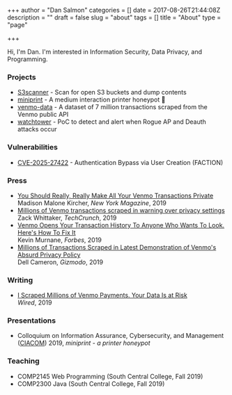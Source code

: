 +++
author = "Dan Salmon"
categories = []
date = 2017-08-26T21:44:08Z
description = ""
draft = false
slug = "about"
tags = []
title = "About"
type = "page"

+++

Hi, I'm Dan. I'm interested in Information Security, Data Privacy, and Programming.

### Projects

* [S3scanner](https://github.com/sa7mon/S3Scanner) - Scan for open S3 buckets and dump contents
* [miniprint](https://github.com/sa7mon/miniprint) - A medium interaction printer honeypot 🍯
* [venmo-data](https://github.com/sa7mon/venmo-data) - A dataset of 7 million transactions scraped from the Venmo public API
* [watchtower](https://github.com/sa7mon/watchtower) - PoC to detect and alert when Rogue AP and Deauth attacks occur 

### Vulnerabilities

* [CVE-2025-27422](https://www.cve.org/CVERecord?id=CVE-2025-27422) - Authentication Bypass via User Creation (FACTION)

### Press

* [You Should Really, Really Make All Your Venmo Transactions Private](https://nymag.com/intelligencer/2019/06/venmo-payments-should-be-private.html) <br /> Madison Malone Kircher, *New York Magazine*, 2019
* [Millions of Venmo transactions scraped in warning over privacy settings](https://techcrunch.com/2019/06/16/millions-venmo-transactions-scraped/) <br /> Zack Whittaker, *TechCrunch*, 2019
* [Venmo Opens Your Transaction History To Anyone Who Wants To Look. Here's How To Fix It](https://www.forbes.com/sites/kevinmurnane/2019/06/17/venmo-opens-your-transaction-history-to-anyone-who-wants-to-look-heres-how-to-fix-it/#3c4404c523c9) <br /> Kevin Murnane, *Forbes*, 2019
* [Millions of Transactions Scraped in Latest Demonstration of Venmo's Absurd Privacy Policy](https://gizmodo.com/millions-of-transactions-scraped-in-latest-demonstratio-1835587886) <br /> Dell Cameron, *Gizmodo*, 2019


### Writing

* [I Scraped Millions of Venmo Payments. Your Data Is at Risk](https://www.wired.com/story/i-scraped-millions-of-venmo-payments-your-data-is-at-risk/) <br /> *Wired*, 2019


### Presentations

* Colloquium on Information Assurance, Cybersecurity, and Management ([CIACOM](https://minneapolis.hosting.acm.org/ciacam/)) 2019, *miniprint - a printer honeypot*

### Teaching

* COMP2145 Web Programming (South Central College, Fall 2019)
* COMP2300 Java (South Central College, Fall 2019)

